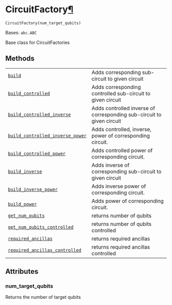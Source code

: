 # CircuitFactory[¶](#circuitfactory "Permalink to this headline")

<span id="undefined" />

`CircuitFactory(num_target_qubits)`

Bases: `abc.ABC`

Base class for CircuitFactories

## Methods

|                                                                                                                                                                                                                                       |                                                                       |
| ------------------------------------------------------------------------------------------------------------------------------------------------------------------------------------------------------------------------------------- | --------------------------------------------------------------------- |
| [`build`](qiskit.aqua.utils.CircuitFactory.build#qiskit.aqua.utils.CircuitFactory.build "qiskit.aqua.utils.CircuitFactory.build")                                                                                                     | Adds corresponding sub-circuit to given circuit                       |
| [`build_controlled`](qiskit.aqua.utils.CircuitFactory.build_controlled#qiskit.aqua.utils.CircuitFactory.build_controlled "qiskit.aqua.utils.CircuitFactory.build_controlled")                                                         | Adds corresponding controlled sub-circuit to given circuit            |
| [`build_controlled_inverse`](qiskit.aqua.utils.CircuitFactory.build_controlled_inverse#qiskit.aqua.utils.CircuitFactory.build_controlled_inverse "qiskit.aqua.utils.CircuitFactory.build_controlled_inverse")                         | Adds controlled inverse of corresponding sub-circuit to given circuit |
| [`build_controlled_inverse_power`](qiskit.aqua.utils.CircuitFactory.build_controlled_inverse_power#qiskit.aqua.utils.CircuitFactory.build_controlled_inverse_power "qiskit.aqua.utils.CircuitFactory.build_controlled_inverse_power") | Adds controlled, inverse, power of corresponding circuit.             |
| [`build_controlled_power`](qiskit.aqua.utils.CircuitFactory.build_controlled_power#qiskit.aqua.utils.CircuitFactory.build_controlled_power "qiskit.aqua.utils.CircuitFactory.build_controlled_power")                                 | Adds controlled power of corresponding circuit.                       |
| [`build_inverse`](qiskit.aqua.utils.CircuitFactory.build_inverse#qiskit.aqua.utils.CircuitFactory.build_inverse "qiskit.aqua.utils.CircuitFactory.build_inverse")                                                                     | Adds inverse of corresponding sub-circuit to given circuit            |
| [`build_inverse_power`](qiskit.aqua.utils.CircuitFactory.build_inverse_power#qiskit.aqua.utils.CircuitFactory.build_inverse_power "qiskit.aqua.utils.CircuitFactory.build_inverse_power")                                             | Adds inverse power of corresponding circuit.                          |
| [`build_power`](qiskit.aqua.utils.CircuitFactory.build_power#qiskit.aqua.utils.CircuitFactory.build_power "qiskit.aqua.utils.CircuitFactory.build_power")                                                                             | Adds power of corresponding circuit.                                  |
| [`get_num_qubits`](qiskit.aqua.utils.CircuitFactory.get_num_qubits#qiskit.aqua.utils.CircuitFactory.get_num_qubits "qiskit.aqua.utils.CircuitFactory.get_num_qubits")                                                                 | returns number of qubits                                              |
| [`get_num_qubits_controlled`](qiskit.aqua.utils.CircuitFactory.get_num_qubits_controlled#qiskit.aqua.utils.CircuitFactory.get_num_qubits_controlled "qiskit.aqua.utils.CircuitFactory.get_num_qubits_controlled")                     | returns number of qubits controlled                                   |
| [`required_ancillas`](qiskit.aqua.utils.CircuitFactory.required_ancillas#qiskit.aqua.utils.CircuitFactory.required_ancillas "qiskit.aqua.utils.CircuitFactory.required_ancillas")                                                     | returns required ancillas                                             |
| [`required_ancillas_controlled`](qiskit.aqua.utils.CircuitFactory.required_ancillas_controlled#qiskit.aqua.utils.CircuitFactory.required_ancillas_controlled "qiskit.aqua.utils.CircuitFactory.required_ancillas_controlled")         | returns required ancillas controlled                                  |

## Attributes

<span id="undefined" />

### num\_target\_qubits

Returns the number of target qubits
